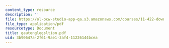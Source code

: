 ```yaml
---
content_type: resource
description: ''
file: https://ol-ocw-studio-app-qa.s3.amazonaws.com/courses/11-422-downtown-management-organizations-fall-2006/3b90647a2f619ae13af411226144bcea_gautenglegsltion.pdf
file_type: application/pdf
resourcetype: Document
title: gautenglegsltion.pdf
uid: 3b90647a-2f61-9ae1-3af4-11226144bcea
---
```

